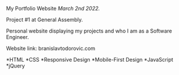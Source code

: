 My Portfolio Website
*March 2nd 2022.*

Project #1 at General Assembly.

Personal website displaying my projects and who I am as a Software Engineer.

Website link:
branislavtodorovic.com

*HTML
*CSS
*Responsive Design
*Mobile-First Design
*JavaScript
*jQuery